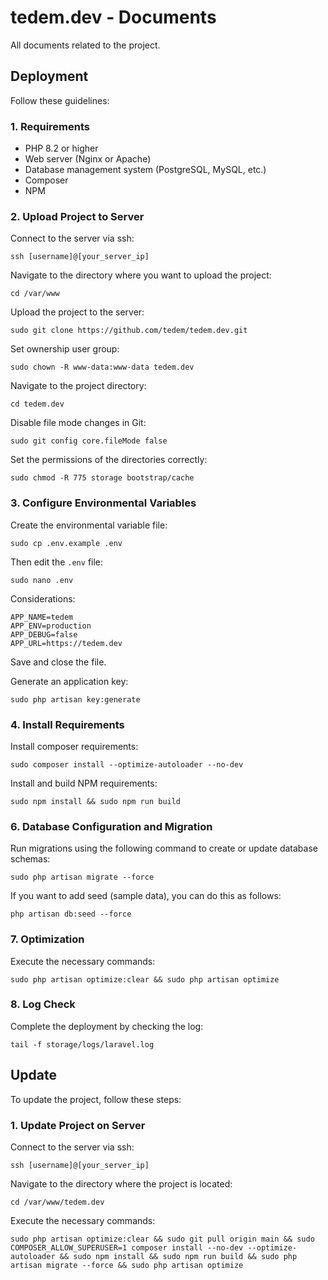 # tedem.dev - Documents

All documents related to the project.

## Deployment

Follow these guidelines:

### 1. Requirements

- PHP 8.2 or higher
- Web server (Nginx or Apache)
- Database management system (PostgreSQL, MySQL, etc.)
- Composer
- NPM

### 2. Upload Project to Server

Connect to the server via ssh:

```shell
ssh [username]@[your_server_ip]
```

Navigate to the directory where you want to upload the project:

```shell
cd /var/www
```

Upload the project to the server:

```shell
sudo git clone https://github.com/tedem/tedem.dev.git
```

Set ownership user group:

```shell
sudo chown -R www-data:www-data tedem.dev
```

Navigate to the project directory:

```shell
cd tedem.dev
```

Disable file mode changes in Git:

```shell
sudo git config core.fileMode false
```

Set the permissions of the directories correctly:

```shell
sudo chmod -R 775 storage bootstrap/cache
```

### 3. Configure Environmental Variables

Create the environmental variable file:

```shell
sudo cp .env.example .env
```

Then edit the `.env` file:

```shell
sudo nano .env
```

Considerations:

```text
APP_NAME=tedem
APP_ENV=production
APP_DEBUG=false
APP_URL=https://tedem.dev
```

Save and close the file.

Generate an application key:

```shell
sudo php artisan key:generate
```

### 4. Install Requirements

Install composer requirements:

```shell
sudo composer install --optimize-autoloader --no-dev
```

Install and build NPM requirements:

```shell
sudo npm install && sudo npm run build
```

### 6. Database Configuration and Migration

Run migrations using the following command to create or update database schemas:

```shell
sudo php artisan migrate --force
```

If you want to add seed (sample data), you can do this as follows:

```shell
php artisan db:seed --force
```

### 7. Optimization

Execute the necessary commands:

```shell
sudo php artisan optimize:clear && sudo php artisan optimize
```

### 8. Log Check

Complete the deployment by checking the log:

```shell
tail -f storage/logs/laravel.log
```

## Update

To update the project, follow these steps:

### 1. Update Project on Server

Connect to the server via ssh:

```shell
ssh [username]@[your_server_ip]
```

Navigate to the directory where the project is located:

```shell
cd /var/www/tedem.dev
```

Execute the necessary commands:

```shell
sudo php artisan optimize:clear && sudo git pull origin main && sudo COMPOSER_ALLOW_SUPERUSER=1 composer install --no-dev --optimize-autoloader && sudo npm install && sudo npm run build && sudo php artisan migrate --force && sudo php artisan optimize
```

